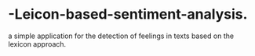 # -Leicon-based-sentiment-analysis.
a simple application for the detection of feelings in texts based on the lexicon approach.
